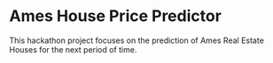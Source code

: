 # Ames House Price Predictor
This hackathon project focuses on the prediction of Ames Real Estate Houses for the next period of time.

